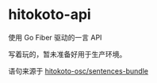 # hitokoto-api

使用 Go Fiber 驱动的一言 API

写着玩的，暂未准备好用于生产环境。

语句来源于 [hitokoto-osc/sentences-bundle](https://github.com/hitokoto-osc/sentences-bundle)
